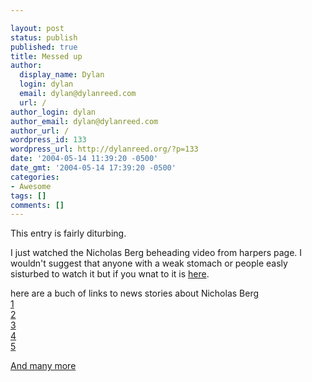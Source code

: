 ```yaml
---

layout: post
status: publish
published: true
title: Messed up
author:
  display_name: Dylan
  login: dylan
  email: dylan@dylanreed.com
  url: /
author_login: dylan
author_email: dylan@dylanreed.com
author_url: /
wordpress_id: 133
wordpress_url: http://dylanreed.org/?p=133
date: '2004-05-14 11:39:20 -0500'
date_gmt: '2004-05-14 17:39:20 -0500'
categories:
- Awesome
tags: []
comments: []
---
```


This entry is fairly diturbing.

I just watched the Nicholas Berg beheading video from harpers page. I wouldn't suggest that anyone with a weak stomach or people easly sisturbed to watch it but if you wnat to it is [here][1]. 

   [1]: http://www.nata2.info/?path=war

here are a buch of links to news stories about Nicholas Berg  
[1][2]  
[2][3]  
[3][4]  
[4][5]  
[5][6]

   [2]: http://www.abc.net.au/am/content/2004/s1107249.htm
   [3]: http://www.onnnews.com/Global/story.asp?S=1864037&nav=LQlCN5Mv
   [4]: http://edition.cnn.com/2004/WORLD/meast/05/14/iraq.berg/
   [5]: http://kutv.com/topstories/local_story_135115151.html
   [6]: http://www.reuters.co.uk/newsPackageArticle.jhtml?type=worldNews&storyID=510918&section=news

[And many more][7]

   [7]: http://www.google.com/news?hl=en&edition=us&ie=UTF-8&q=Nicholas+Berg+&btnG=Search+News

